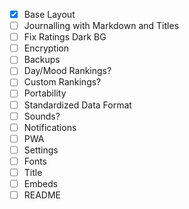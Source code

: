 - [x] Base Layout
- [ ] Journalling with Markdown and Titles
- [ ] Fix Ratings Dark BG
- [ ] Encryption
- [ ] Backups
- [ ] Day/Mood Rankings?
- [ ] Custom Rankings?
- [ ] Portability
- [ ] Standardized Data Format
- [ ] Sounds?
- [ ] Notifications
- [ ] PWA
- [ ] Settings
- [ ] Fonts
- [ ] Title
- [ ] Embeds
- [ ] README